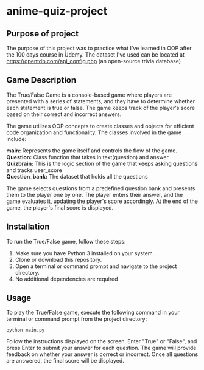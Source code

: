 # anime-quiz-project

## Purpose of project

The purpose of this project was to practice what I've learned in OOP after the 100 days course in Udemy.
The dataset I've used can be located at https://opentdb.com/api_config.php (an open-source trivia database)


## Game Description

The True/False Game is a console-based game where players are presented with a series of statements, 
and they have to determine whether each statement is true or false. The game keeps track of the player's score based on their correct and incorrect answers.

The game utilizes OOP concepts to create classes and objects for efficient code organization and functionality. The classes involved in the game include:

**main:** Represents the game itself and controls the flow of the game. <br>
**Question:** Class function that takes in text(question) and answer <br>
**Quizbrain:** This is the logic section of the game that keeps asking questions and tracks user_score <br>
**Question_bank:** The dataset that holds all the questions <br>


The game selects questions from a predefined question bank and presents them to the player one by one. The player enters their answer, and the game evaluates it, updating the player's score accordingly. At the end of the game, the player's final score is displayed.


## Installation

To run the True/False game, follow these steps:

1. Make sure you have Python 3 installed on your system.
2. Clone or download this repository.
3. Open a terminal or command prompt and navigate to the project directory.
4. No additional dependencies are required

## Usage
To play the True/False game, execute the following command in your terminal or command prompt from the project directory:

```
python main.py
```

Follow the instructions displayed on the screen. Enter "True" or "False", and press Enter to submit your answer for each question. The game will provide feedback on whether your answer is correct or incorrect. 
Once all questions are answered, the final score will be displayed.

